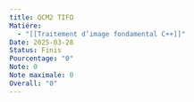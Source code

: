 ```yaml
---
title: QCM2 TIFO
Matiére:
  - "[[Traitement d’image fondamental C++]]"
Date: 2025-03-28
Status: Finis
Pourcentage: "0"
Note: 0
Note maximale: 0
Overall: "0"
---
```

